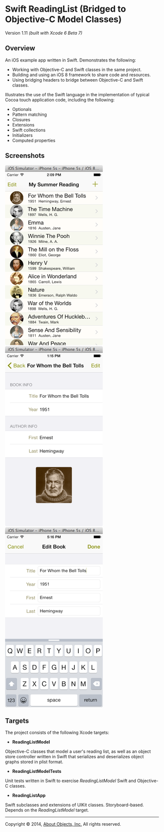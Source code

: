 # Swift ReadingList (Bridged to Objective-C Model Classes)

Version 1.11 *(built with Xcode 6 Beta 7)*

## Overview
An iOS example app written in Swift. Demonstrates the following:
* Working with Objective-C and Swift classes in the same project.
* Building and using an iOS 8 framework to share code and resources.
* Using bridging headers to bridge between Objective-C and Swift classes.

Illustrates the use of the Swift language in the implementation of typical Cocoa touch application code, including the following:

* Optionals
* Pattern matching
* Closures
* Extensions
* Swift collections
* Initializers
* Computed properties

## Screenshots

![](images/screenshot-list.tiff)
<span style="width: 36px;">&nbsp;&nbsp;&nbsp;<span>
![](images/screenshot-view.tiff)
<span style="width: 36px;">&nbsp;&nbsp;&nbsp;<span>
![](images/screenshot-edit.tiff)

## Targets

The project consists of the following Xcode targets:

* **ReadingListModel**

 Objective-C classes that model a user's reading list, as well as an object store controller written in Swift that serializes and deserializes object graphs stored in plist format.

* **ReadingListModelTests**

 Unit tests written in Swift to exercise *ReadingListModel* Swift and Objective-C classes.

* **ReadingListApp**

 Swift subclasses and extensions of UIKit classes. Storyboard-based. Depends on the *ReadingListModel* target.

---

Copyright &copy; 2014, [About Objects, Inc.](http://www.aboutobjects.com) All rights reserved. 